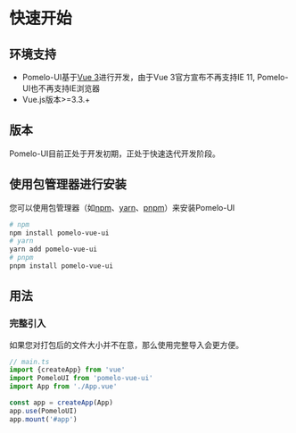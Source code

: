# 快速开始

## 环境支持

* Pomelo-UI基于[Vue 3](https://vuejs.org/)进行开发，由于Vue 3官方宣布不再支持IE 11, Pomelo-UI也不再支持IE浏览器
* Vue.js版本>=3.3.+

## 版本

Pomelo-UI目前正处于开发初期，正处于快速迭代开发阶段。

## 使用包管理器进行安装

您可以使用包管理器（如[npm](https://www.npmjs.com/)、[yarn](https://yarnpkg.com/)、[pnpm](https://pnpm.io/)）来安装Pomelo-UI

```bash
# npm
npm install pomelo-vue-ui
# yarn
yarn add pomelo-vue-ui
# pnpm
pnpm install pomelo-vue-ui
```

## 用法

### 完整引入

如果您对打包后的文件大小并不在意，那么使用完整导入会更方便。

```typescript
// main.ts
import {createApp} from 'vue'
import PomeloUI from 'pomelo-vue-ui'
import App from './App.vue'

const app = createApp(App)
app.use(PomeloUI)
app.mount('#app')
```
